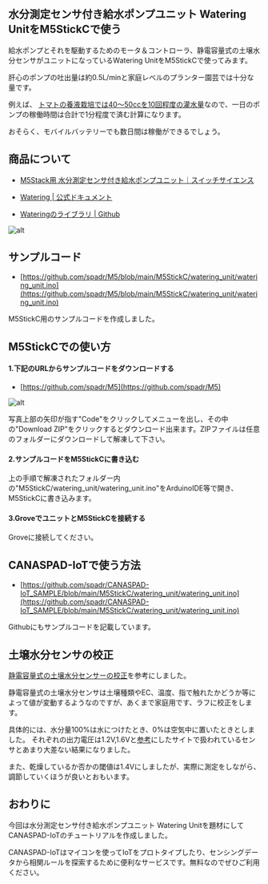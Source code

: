 ## 水分測定センサ付き給水ポンプユニット Watering UnitをM5StickCで使う
給水ポンプとそれを駆動するためのモータ＆コントローラ、静電容量式の土壌水分センサがユニットになっているWatering UnitをM5StickCで使ってみます。

肝心のポンプの吐出量は約0.5L/minと家庭レベルのプランター園芸では十分な量です。

例えば、 [トマトの養液栽培では40〜50ccを10回程度の灌水量](https://cococara.jp/20200920-01/)なので、一日のポンプの稼働時間は合計で1分程度で済む計算になります。

おそらく、モバイルバッテリーでも数日間は稼働ができるでしょう。


## 商品について  
- [M5Stack用 水分測定センサ付き給水ポンプユニット｜スイッチサイエンス](https://www.switch-science.com/catalog/6913/)

- [Watering | 公式ドキュメント](https://docs.m5stack.com/en/unit/watering)

- [Wateringのライブラリ | Github ](https://github.com/m5stack/M5Stack/tree/master/examples/Unit/WATERING)


![alt](/media/post_content_images/0012_00.jpg)


## サンプルコード  

- [https://github.com/spadr/M5/blob/main/M5StickC/watering_unit/watering_unit.ino](https://github.com/spadr/M5/blob/main/M5StickC/watering_unit/watering_unit.ino)


M5StickC用のサンプルコードを作成しました。

## M5StickCでの使い方  


#### 1.下記のURLからサンプルコードをダウンロードする  
- [https://github.com/spadr/M5](https://github.com/spadr/M5)

![alt](/media/post_content_images/0006_05.jpg)

写真上部の矢印が指す"Code"をクリックしてメニューを出し、その中の"Download ZIP"をクリックするとダウンロード出来ます。ZIPファイルは任意のフォルダーにダウンロードして解凍して下さい。

#### 2.サンプルコードをM5StickCに書き込む  
上の手順で解凍されたフォルダー内の"M5StickC/watering_unit/watering_unit.ino"をArduinoIDE等で開き、M5StickCに書き込みます。

#### 3.GroveでユニットとM5StickCを接続する  

Groveに接続してください。

## CANASPAD-IoTで使う方法 


- [https://github.com/spadr/CANASPAD-IoT_SAMPLE/blob/main/M5StickC/watering_unit/watering_unit.ino](https://github.com/spadr/CANASPAD-IoT_SAMPLE/blob/main/M5StickC/watering_unit/watering_unit.ino)

Githubにもサンプルコードを記載しています。


## 土壌水分センサの校正

[静電容量式の土壌水分センサーの校正](https://qiita.com/Kosuke_Matsui/items/9b461a8b63593619aa51)を参考にしました。

静電容量式の土壌水分センサは土壌種類やEC、温度、指で触れたかどうか等によって値が変動するようなのですが、あくまで家庭用です、ラフに校正をします。

具体的には、水分量100%は水につけたとき、0%は空気中に置いたときとしました。
それぞれの出力電圧は1.2V,1.6Vと[参考](https://qiita.com/Kosuke_Matsui/items/9b461a8b63593619aa51)にしたサイトで扱われているセンサとあまり大差ない結果になりました。

また、乾燥しているか否かの閾値は1.4Vにしましたが、実際に測定をしながら、調節していくほうが良いとおもいます。


## おわりに
今回は水分測定センサ付き給水ポンプユニット Watering Unitを題材にしてCANASPAD-IoTのチュートリアルを作成しました。

CANASPAD-IoTはマイコンを使ってIoTをプロトタイプしたり、センシングデータから相関ルールを探索するために便利なサービスです。無料なのでぜひご利用ください。